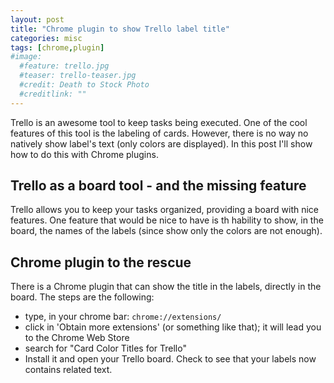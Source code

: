 ```yaml
---
layout: post
title: "Chrome plugin to show Trello label title"
categories: misc
tags: [chrome,plugin]
#image:
  #feature: trello.jpg
  #teaser: trello-teaser.jpg
  #credit: Death to Stock Photo
  #creditlink: ""
---
```


Trello is an awesome tool to keep tasks being executed. One of the cool features
of this tool is the labeling of cards. However, there is no way no natively
show label's text (only colors are displayed). In this post I'll show how to
do this with Chrome plugins.

## Trello as a board tool - and the missing feature

Trello allows you to keep your tasks organized, providing a board with nice
features. One feature that would be nice to have is th hability to show, in
the board, the names of the labels (since show only the colors are not
enough).

## Chrome plugin to the rescue

There is a Chrome plugin that can show the title in the labels, directly in
the board. The steps are the following:

* type, in your chrome bar: `chrome://extensions/`
* click in 'Obtain more extensions' (or something like that); it will lead
you to the Chrome Web Store
* search for "Card Color Titles for Trello"
* Install it and open your Trello board. Check to see that your labels now contains related text.
